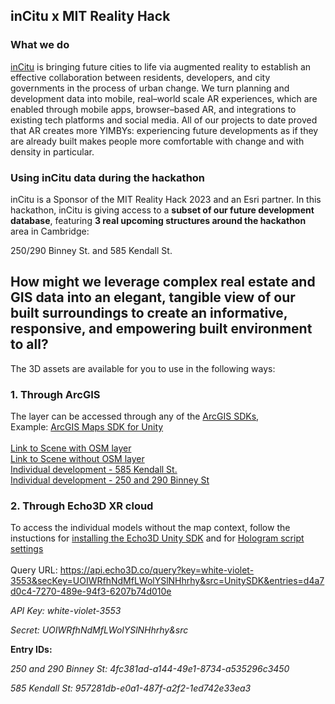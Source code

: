 ## inCitu x MIT Reality Hack

### **What we do**

[inCitu](https://www.incitu.us/) is bringing future cities to life via augmented reality to establish an effective collaboration between residents, developers, and city governments in the process of urban change. We turn planning and development data into mobile, real–world scale AR experiences, which are enabled through mobile apps, browser–based AR, and integrations to existing tech platforms and social media. All of our projects to date proved that AR creates more YIMBYs: experiencing future developments as if they are already built makes people more comfortable with change and with density in particular. 


### **Using inCitu data during the hackathon**

inCitu is a Sponsor of the MIT Reality Hack 2023 and an Esri partner. 
In this hackathon, inCitu is giving access to a **subset of our future development database**, featuring **3 real upcoming structures around the hackathon** area in Cambridge:  

250/290 Binney St. and 585 Kendall St. 

## How might we leverage complex real estate and GIS data into an elegant, tangible view of our built surroundings to create an informative, responsive, and empowering built environment to all?

The 3D assets are available for you to use in the following ways: 


### 1. Through ArcGIS

The layer can be accessed through any of the [ArcGIS SDKs](https://developers.arcgis.com/documentation/mapping-apis-and-services/apis-and-sdks/),  \
Example: [ArcGIS Maps SDK for Unity](https://developers.arcgis.com/unity/)  \
 \
[Link to Scene with OSM layer](https://incitu.maps.arcgis.com/home/item.html?id=cd8dea29ec7d4a6b9052948ed7c04de9)
 \
[Link to Scene without OSM layer](https://incitu.maps.arcgis.com/home/item.html?id=324fcd6e7d0d46e485d697fc3c6be2da)
 \
[Individual development - 585 Kendall St.](https://incitu.maps.arcgis.com/home/item.html?id=e291ca18dfea44ae83285cb566f84344)
 \
[Individual development - 250 and 290 Binney St](https://incitu.maps.arcgis.com/home/item.html?id=bc388850d5084317aa5f4ae69a410c6b)


### 2. Through Echo3D XR cloud

To access the individual models without the map context, follow the instuctions for [installing the Echo3D Unity SDK](https://docs.echo3d.com/unity/installation#installation-and-features-review) and for [Hologram script settings](https://docs.echo3d.com/unity/hologram-script-settings#experimental-editor-preview) \
 \
Query URL: https://api.echo3D.co/query?key=white-violet-3553&secKey=UOIWRfhNdMfLWolYSlNHhrhy&src=UnitySDK&entries=d4a7d0c4-7270-489e-94f3-6207b74d010e 

*API Key: white-violet-3553*

*Secret: UOIWRfhNdMfLWolYSlNHhrhy&src*

**Entry IDs:**

*250 and 290 Binney St: 4fc381ad-a144-49e1-8734-a535296c3450*

*585 Kendall St: 957281db-e0a1-487f-a2f2-1ed742e33ea3*
